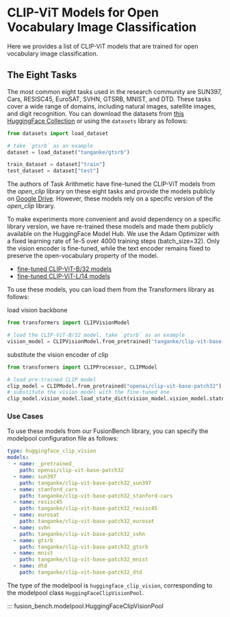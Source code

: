 # CLIP-ViT Models for Open Vocabulary Image Classification

Here we provides a list of CLIP-ViT models that are trained for open vocabulary image classification. 

## The Eight Tasks

The most common eight tasks used in the research community are SUN397, Cars, RESISC45, EuroSAT, SVHN, GTSRB, MNIST, and DTD.
These tasks cover a wide range of domains, including natural images, satellite images, and digit recognition.
You can download the datasets from [this HuggingFace Collection](https://huggingface.co/collections/tanganke/the-eight-image-classification-tasks-6644ce0376c0a469f6928507) or using the `datasets` library as follows:

```python
from datasets import load_dataset

# take `gtsrb` as an example
dataset = load_dataset("tanganke/gtsrb")

train_dataset = dataset["train"]
test_dataset = dataset["test"]
```

The authors of Task Arithmetic have fine-tuned the CLIP-ViT models from the *open_clip* library on these eight tasks and provide the models publicly on [Google Drive](https://drive.google.com/drive/folders/1u_Tva6x0p6oxu5Eo0ZZsf-520Cc_3MKw?usp=share_link). 
However, these models rely on a specific version of the *open_clip* library. 

To make experiments more convenient and avoid dependency on a specific library version, we have re-trained these models and made them publicly available on the HuggingFace Model Hub.
We use the Adam Optimizer with a fixed learning rate of 1e-5 over 4000 training steps (batch_size=32).
Only the vision encoder is fine-tuned, while the text encoder remains fixed to preserve the open-vocabulary property of the model.

- [fine-tuned CLIP-ViT-B/32 models](https://huggingface.co/collections/tanganke/clip-vit-b-32-on-the-eight-image-classication-tasks-6644d0c476c0a469f693cf91)
- [fine-tuned CLIP-ViT-L/14 models](https://huggingface.co/collections/tanganke/clip-vit-l-14-on-the-eight-image-classification-tasks-6644d2b014331c746683de63)

To use these models, you can load them from the Transformers library as follows:

load vision backbone

```python
from transformers import CLIPVisionModel

# load the CLIP-ViT-B/32 model, take `gtsrb` as an example
vision_model = CLIPVisionModel.from_pretrained('tanganke/clip-vit-base-patch32_gtsrb')
```

substitute the vision encoder of clip

```python
from transformers import CLIPProcessor, CLIPModel

# load pre-trained CLIP model
clip_model = CLIPModel.from_pretrained("openai/clip-vit-base-patch32")
# substitute the vision model with the fine-tuned one
clip_model.vision_model.load_state_dict(vision_model.vision_model.state_dict())
```

### Use Cases

To use these models from our FusionBench library, you can specify the modelpool configuration file as follows:

```yaml title="config/modelpool/clip-vit-base-patch32_TA8.yaml"
type: huggingface_clip_vision
models:
  - name: _pretrained_
    path: openai/clip-vit-base-patch32
  - name: sun397
    path: tanganke/clip-vit-base-patch32_sun397
  - name: stanford_cars
    path: tanganke/clip-vit-base-patch32_stanford-cars
  - name: resisc45
    path: tanganke/clip-vit-base-patch32_resisc45
  - name: eurosat
    path: tanganke/clip-vit-base-patch32_eurosat
  - name: svhn
    path: tanganke/clip-vit-base-patch32_svhn
  - name: gtsrb
    path: tanganke/clip-vit-base-patch32_gtsrb
  - name: mnist
    path: tanganke/clip-vit-base-patch32_mnist
  - name: dtd
    path: tanganke/clip-vit-base-patch32_dtd
```

The type of the modelpool is `huggingface_clip_vision`, corresponding to the modelpool class `HuggingFaceClipVisionPool`.

::: fusion_bench.modelpool.HuggingFaceClipVisionPool

